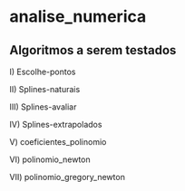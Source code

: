 # analise_numerica

## Algoritmos a serem testados

I) Escolhe-pontos

II) Splines-naturais

III) Splines-avaliar

IV) Splines-extrapolados

V) coeficientes_polinomio

VI) polinomio_newton

VII) polinomio_gregory_newton
